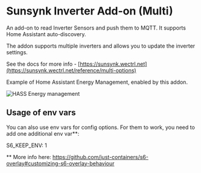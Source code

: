 # Sunsynk Inverter Add-on (Multi)

An add-on to read Inverter Sensors and push them to MQTT.
It supports Home Assistant auto-discovery.

The addon supports multiple inverters and allows you to update the inverter settings.

See the docs for more info - [https://sunsynk.wectrl.net](https://sunsynk.wectrl.net/reference/multi-options)

Example of Home Assistant Energy Management, enabled by this addon.

![HASS Energy management](https://github.com/maslyankov/sunsynk/raw/main/images/energy.png)

## Usage of env vars

You can also use env vars for config options. For them to work, you need to add one additional env var**: 

S6_KEEP_ENV: 1

** More info here: https://github.com/just-containers/s6-overlay#customizing-s6-overlay-behaviour